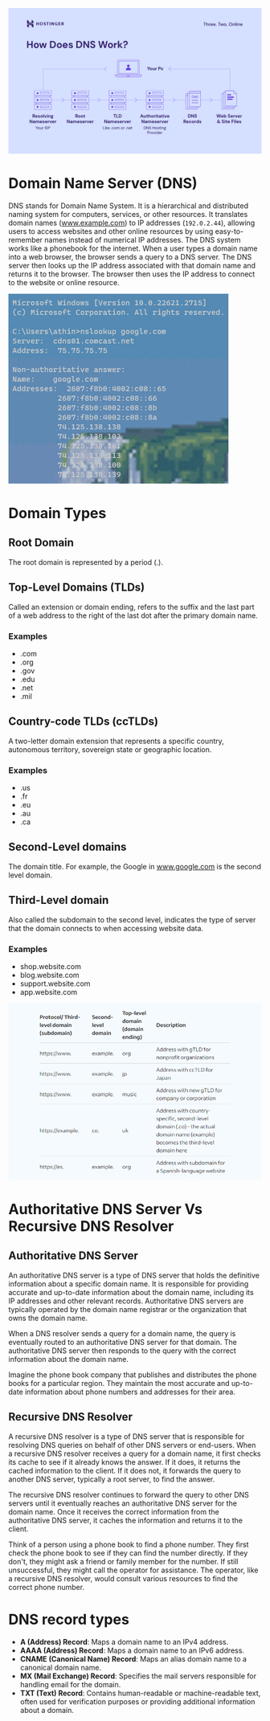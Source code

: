 ![placeholder image](Journey/007/assets/dns_work.png)

#  Domain Name Server (DNS)

DNS stands for Domain Name System. It is a hierarchical and distributed naming system for computers, services, or other resources. It translates domain names (www.example.com) to IP addresses (`192.0.2.44`), allowing users to access websites and other online resources by using easy-to-remember names instead of numerical IP addresses. The DNS system works like a phonebook for the internet. When a user types a domain name into a web browser, the browser sends a query to a DNS server. The DNS server then looks up the IP address associated with that domain name and returns it to the browser. The browser then uses the IP address to connect to the website or online resource.

![placeholder image2](Journey/007/assets/nslookup.png)

# Domain Types

## Root Domain

The root domain is represented by a period (.).

## Top-Level Domains (TLDs)

Called an extension or domain ending, refers to the suffix and the last part of a web address to the right of the last dot after the primary domain name. 

### Examples

- .com
- .org
- .gov
- .edu
- .net
- .mil

## Country-code TLDs (ccTLDs)

A two-letter domain extension that represents a specific country, autonomous territory, sovereign state or geographic location. 

### Examples 

- .us
- .fr
- .eu
- .au
- .ca

## Second-Level domains

The domain title. For example, the Google in www.google.com is the second level domain.

## Third-Level domain

Also called the subdomain to the second level, indicates the type of server that the domain connects to when accessing website data.

### Examples

- shop.website.com
- blog.website.com
- support.website.com
- app.website.com

![placeholder image3](Journey/007/assets/DN.png)

# Authoritative DNS Server Vs Recursive DNS Resolver

## Authoritative DNS Server

An authoritative DNS server is a type of DNS server that holds the definitive information about a specific domain name. It is responsible for providing accurate and up-to-date information about the domain name, including its IP addresses and other relevant records. Authoritative DNS servers are typically operated by the domain name registrar or the organization that owns the domain name.

When a DNS resolver sends a query for a domain name, the query is eventually routed to an authoritative DNS server for that domain. The authoritative DNS server then responds to the query with the correct information about the domain name.

Imagine the phone book company that publishes and distributes the phone books for a particular region. They maintain the most accurate and up-to-date information about phone numbers and addresses for their area.

## Recursive DNS Resolver

A recursive DNS resolver is a type of DNS server that is responsible for resolving DNS queries on behalf of other DNS servers or end-users. When a recursive DNS resolver receives a query for a domain name, it first checks its cache to see if it already knows the answer. If it does, it returns the cached information to the client. If it does not, it forwards the query to another DNS server, typically a root server, to find the answer.

The recursive DNS resolver continues to forward the query to other DNS servers until it eventually reaches an authoritative DNS server for the domain name. Once it receives the correct information from the authoritative DNS server, it caches the information and returns it to the client.

Think of a person using a phone book to find a phone number. They first check the phone book to see if they can find the number directly. If they don't, they might ask a friend or family member for the number. If still unsuccessful, they might call the operator for assistance. The operator, like a recursive DNS resolver, would consult various resources to find the correct phone number.

# DNS record types

- **A (Address) Record**: Maps a domain name to an IPv4 address.
- **AAAA (Address) Record**: Maps a domain name to an IPv6 address.
- **CNAME (Canonical Name) Record**: Maps an alias domain name to a canonical domain name.
- **MX (Mail Exchange) Record**: Specifies the mail servers responsible for handling email for the domain.
- **TXT (Text) Record**: Contains human-readable or machine-readable text, often used for verification purposes or providing additional information about a domain.